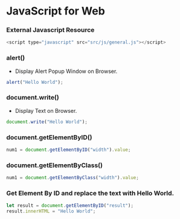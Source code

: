 # JavaScript for Web

### External Javascript Resource
```javascript
<script type="javascript" src="src/js/general.js"></script>
```

### alert()
* Display Alert Popup Window on Browser.
```javascript
alert("Hello World");
```

### document.write()
* Display Text on Browser.
```javascript
document.write("Hello World");
```

### document.getElementByID()
```javascript
num1 = document.getElementByID("width").value;
```

### document.getElementByClass()
```javascript
num1 = document.getElementByClass("width").value;
```

### Get Element By ID and replace the text with Hello World.
```javascript
let result = document.getElementByID("result");
result.innerHTML = "Hello World";
```